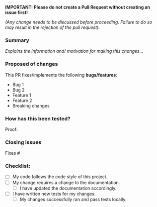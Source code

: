 **IMPORTANT: Please do not create a Pull Request without creating an issue first!**

_(Any change needs to be discussed before proceeding. Failure to do so may result in the rejection of the pull request)._

### Summary

<!-- Please provide enough information so that others can review your pull request. -->

_Explains the information and/ motivation for making this changes..._


### Proposed of changes

This PR fixes/implements the following **bugs/features**:

- Bug 1
- Bug 2
- Feature 1
- Feature 2
- Breaking changes

<!-- What existing problem does the pull request solve? -->

### How has this been tested?

Proof:

<!-- Demonstrate the code is solid. Example: The exact commands you ran and their output or/ screenshots. -->

### Closing issues

Fixes #

### Checklist:

<!--- Go over all the following points, and put an `x` in all the boxes that apply. -->
<!--- If you're unsure about any of these, don't hesitate to ask. We're here to help! -->

- [ ] My code follows the code style of this project.
- [ ] My change requires a change to the documentation.
  - [ ] I have updated the documentation accordingly.
- [ ] I have written new tests for my changes.
  - [ ] My changes successfully ran and pass tests locally.